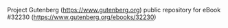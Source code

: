 Project Gutenberg (https://www.gutenberg.org) public repository for eBook #32230 (https://www.gutenberg.org/ebooks/32230)
